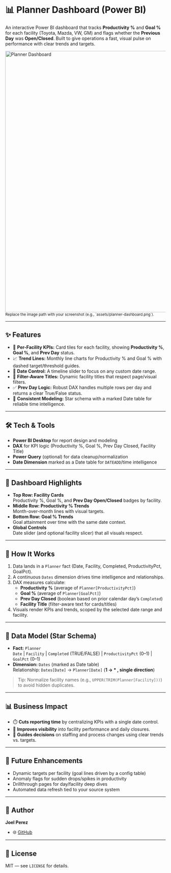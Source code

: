 # 📊 Planner Dashboard (Power BI)

An interactive Power BI dashboard that tracks **Productivity %** and **Goal %** for each facility (Toyota, Mazda, VW, GM) and flags whether the **Previous Day** was **Open/Closed**. Built to give operations a fast, visual pulse on performance with clear trends and targets.

<img width="1450" height="819" alt="Planner Dashboard" src="assets/planner-dashboard.png" />
<sub>Replace the image path with your screenshot (e.g., `assets/planner-dashboard.png`).</sub>

---

## ✨ Features
- 🧭 **Per-Facility KPIs:** Card tiles for each facility, showing **Productivity %**, **Goal %**, and **Prev Day** status.
- 📈 **Trend Lines:** Monthly line charts for Productivity % and Goal % with dashed target/threshold guides.
- 📆 **Date Control:** A timeline slider to focus on any custom date range.
- 🧩 **Filter-Aware Titles:** Dynamic facility titles that respect page/visual filters.
- ✅ **Prev Day Logic:** Robust DAX handles multiple rows per day and returns a clear True/False status.
- 🧪 **Consistent Modeling:** Star schema with a marked Date table for reliable time intelligence.

---

## 🛠️ Tech & Tools
- **Power BI Desktop** for report design and modeling  
- **DAX** for KPI logic (Productivity %, Goal %, Prev Day Closed, Facility Title)  
- **Power Query** (optional) for data cleanup/normalization  
- **Date Dimension** marked as a Date table for `DATEADD`/time intelligence

---

## 📂 Dashboard Highlights
- **Top Row: Facility Cards**  
  Productivity %, Goal %, and **Prev Day Open/Closed** badges by facility.
- **Middle Row: Productivity % Trends**  
  Month-over-month lines with visual targets.
- **Bottom Row: Goal % Trends**  
  Goal attainment over time with the same date context.
- **Global Controls**  
  Date slider (and optional facility slicer) that all visuals respect.

---

## 🚀 How It Works
1. Data lands in a `Planner` fact (Date, Facility, Completed, ProductivityPct, GoalPct).  
2. A continuous `Dates` dimension drives time intelligence and relationships.  
3. DAX measures calculate:
   - **Productivity %** (average of `Planner[ProductivityPct]`)
   - **Goal %** (average of `Planner[GoalPct]`)
   - **Prev Day Closed** (boolean based on prior calendar day’s `Completed`)
   - **Facility Title** (filter-aware text for cards/titles)
4. Visuals render KPIs and trends, scoped by the selected date range and facility.

---

## 🧱 Data Model (Star Schema)
- **Fact:** `Planner`  
  `Date` | `Facility` | `Completed` (TRUE/FALSE) | `ProductivityPct` (0–1) | `GoalPct` (0–1)
- **Dimension:** `Dates` (marked as Date table)  
  Relationship: `Dates[Date]` → `Planner[Date]` (**1 → * , single direction**)

> Tip: Normalize facility names (e.g., `UPPER(TRIM(Planner[Facility]))`) to avoid hidden duplicates.

---

## 📊 Business Impact
- ⏱️ **Cuts reporting time** by centralizing KPIs with a single date control.
- 🔎 **Improves visibility** into facility performance and daily closures.
- 🧭 **Guides decisions** on staffing and process changes using clear trends vs. targets.

---

## 🔮 Future Enhancements
- Dynamic targets per facility (goal lines driven by a config table)
- Anomaly flags for sudden drops/spikes in productivity
- Drillthrough pages for day/facility deep dives
- Automated data refresh tied to your source system

---

## 👤 Author
**Joel Perez**  
- 🌐 [GitHub](https://github.com/JoelProjectHub)  

---

## 📄 License
MIT — see `LICENSE` for details.
